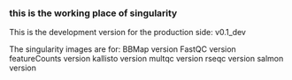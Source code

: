 ### this is the working place of singularity

This is the development version for the production side: v0.1_dev

The singularity images are for:
BBMap version
FastQC version
featureCounts version
kallisto version
multqc version
rseqc version
salmon version


